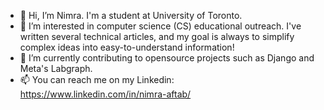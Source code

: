 - 👋 Hi, I’m Nimra. I'm a student at University of Toronto.
- 👀 I’m interested in computer science (CS) educational outreach. I've written several technical articles, and my goal is always to simplify complex ideas into easy-to-understand information!
- 🌱 I’m currently contributing to opensource projects such as Django and Meta's Labgraph.
- 📫 You can reach me on my Linkedin: https://www.linkedin.com/in/nimra-aftab/ 
<!---
nimra200/nimra200 is a ✨ special ✨ repository because its `README.md` (this file) appears on your GitHub profile.
You can click the Preview link to take a look at your changes.
--->
